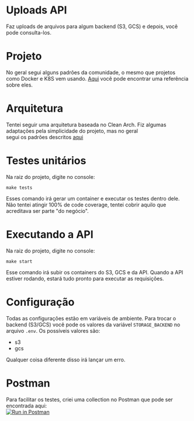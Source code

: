 # Uploads API

Faz uploads de arquivos para algum backend (S3, GCS) e depois, você pode consulta-los.

# Projeto

No geral segui alguns padrões da comunidade, o mesmo que projetos como Docker e K8S vem usando.
[Aqui](https://github.com/golang-standards/project-layout) você pode encontrar uma referência sobre eles.

# Arquitetura

Tentei seguir uma arquitetura baseada no Clean Arch. Fiz algumas adaptações pela simplicidade do projeto, mas no geral  
segui os padrões descritos [aqui](https://github.com/bxcodec/go-clean-arch)

# Testes unitários

Na raiz do projeto, digite no console:

```
make tests
```

Esses comando irá gerar um container e executar os testes dentro dele.
Não tentei atingir 100% de code coverage, tentei cobrir aquilo que acreditava ser parte "do negócio".

# Executando a API

Na raiz do projeto, digite no console:

```
make start
```

Esse comando irá subir os containers do S3, GCS e da API. Quando a API estiver rodando, estará tudo pronto para executar as requisições.

# Configuração

Todas as configurações estão em variáveis de ambiente. Para trocar o backend (S3/GCS) você pode os valores da variável `STORAGE_BACKEND` no arquivo `.env`.
Os possíveis valores são:

- s3
- gcs

Qualquer coisa diferente disso irá lançar um erro.

# Postman

Para facilitar os testes, criei uma collection no Postman que pode ser encontrada aqui:  
[![Run in Postman](https://run.pstmn.io/button.svg)](https://app.getpostman.com/run-collection/6fdabf390c205b524b49?action=collection%2Fimport)

